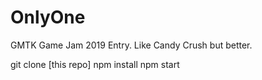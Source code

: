 # OnlyOne
GMTK Game Jam 2019 Entry. Like Candy Crush but better.

git clone [this repo]
npm install
npm start
